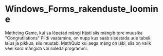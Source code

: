 # Windows_Forms_rakenduste_loomine
Mathcing Game, kui sa lõpetad mängi hästi siis mängib tore muusika "Congrutilations"
Pildi vaatamine, on nupp kus saab sisestada uue tabeli laius ja pikkus, siis muutab.
MathQuiz kui aega mäng on läbi, siis on valik veel kord mängida või suleda programmi.
